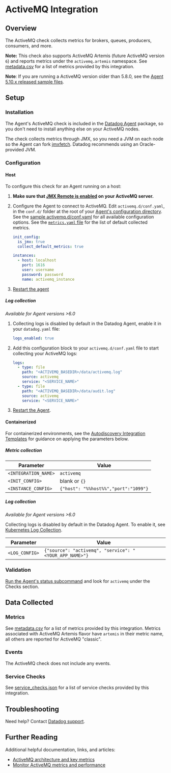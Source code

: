 # ActiveMQ Integration

## Overview

The ActiveMQ check collects metrics for brokers, queues, producers, consumers, and more.

**Note:** This check also supports ActiveMQ Artemis (future ActiveMQ version `6`) and reports metrics under the `activemq.artemis` namespace. See [metadata.csv][1] for a list of metrics provided by this integration.

**Note**: If you are running a ActiveMQ version older than 5.8.0, see the [Agent 5.10.x released sample files][2].

## Setup

### Installation

The Agent's ActiveMQ check is included in the [Datadog Agent][3] package, so you don't need to install anything else on your ActiveMQ nodes.

The check collects metrics through JMX, so you need a JVM on each node so the Agent can fork [jmxfetch][4]. Datadog recommends using an Oracle-provided JVM.

### Configuration

<!-- xxx tabs xxx -->
<!-- xxx tab "Host" xxx -->

#### Host

To configure this check for an Agent running on a host:

1. **Make sure that [JMX Remote is enabled][5] on your ActiveMQ server.**
2. Configure the Agent to connect to ActiveMQ. Edit `activemq.d/conf.yaml`, in the `conf.d/` folder at the root of your [Agent's configuration directory][6]. See the [sample activemq.d/conf.yaml][7] for all available configuration options. See the [`metrics.yaml` file][8] for the list of default collected metrics.

   ```yaml
   init_config:
     is_jmx: true
     collect_default_metrics: true

   instances:
     - host: localhost
       port: 1616
       user: username
       password: password
       name: activemq_instance
   ```

3. [Restart the agent][9]

##### Log collection

_Available for Agent versions >6.0_

1. Collecting logs is disabled by default in the Datadog Agent, enable it in your `datadog.yaml` file:

   ```yaml
   logs_enabled: true
   ```

2. Add this configuration block to your `activemq.d/conf.yaml` file to start collecting your ActiveMQ logs:

   ```yaml
   logs:
     - type: file
       path: "<ACTIVEMQ_BASEDIR>/data/activemq.log"
       source: activemq
       service: "<SERVICE_NAME>"
     - type: file
       path: "<ACTIVEMQ_BASEDIR>/data/audit.log"
       source: activemq
       service: "<SERVICE_NAME>"
   ```

3. [Restart the Agent][9].

<!-- xxz tab xxx -->
<!-- xxx tab "Containerized" xxx -->

#### Containerized

For containerized environments, see the [Autodiscovery Integration Templates][10] for guidance on applying the parameters below.

##### Metric collection

| Parameter            | Value                                |
| -------------------- | ------------------------------------ |
| `<INTEGRATION_NAME>` | `activemq`                           |
| `<INIT_CONFIG>`      | blank or `{}`                        |
| `<INSTANCE_CONFIG>`  | `{"host": "%%host%%","port":"1099"}` |

##### Log collection

_Available for Agent versions >6.0_

Collecting logs is disabled by default in the Datadog Agent. To enable it, see [Kubernetes Log Collection][11].

| Parameter      | Value                                                  |
| -------------- | ------------------------------------------------------ |
| `<LOG_CONFIG>` | `{"source": "activemq", "service": "<YOUR_APP_NAME>"}` |

<!-- xxz tab xxx -->
<!-- xxz tabs xxx -->

### Validation

[Run the Agent's status subcommand][12] and look for `activemq` under the Checks section.

## Data Collected

### Metrics

See [metadata.csv][1] for a list of metrics provided by this integration. Metrics associated with ActiveMQ Artemis flavor have `artemis` in their metric name, all others are reported for ActiveMQ "classic".

### Events

The ActiveMQ check does not include any events.

### Service Checks

See [service_checks.json][13] for a list of service checks provided by this integration.

## Troubleshooting

Need help? Contact [Datadog support][14].

## Further Reading

Additional helpful documentation, links, and articles:

- [ActiveMQ architecture and key metrics][15]
- [Monitor ActiveMQ metrics and performance][16]

[1]: https://github.com/DataDog/integrations-core/blob/master/activemq/metadata.csv
[2]: https://raw.githubusercontent.com/DataDog/dd-agent/5.10.1/conf.d/activemq.yaml.example
[3]: https://app.datadoghq.com/account/settings#agent
[4]: https://github.com/DataDog/jmxfetch
[5]: https://activemq.apache.org/jmx.html
[6]: https://docs.datadoghq.com/agent/guide/agent-configuration-files/#agent-configuration-directory
[7]: https://github.com/DataDog/integrations-core/blob/master/activemq/datadog_checks/activemq/data/conf.yaml.example
[8]: https://github.com/DataDog/integrations-core/blob/master/activemq/datadog_checks/activemq/data/metrics.yaml
[9]: https://docs.datadoghq.com/agent/guide/agent-commands/#start-stop-and-restart-the-agent
[10]: https://docs.datadoghq.com/agent/kubernetes/integrations/
[11]: https://docs.datadoghq.com/agent/kubernetes/log/
[12]: https://docs.datadoghq.com/agent/guide/agent-commands/#agent-status-and-information
[13]: https://github.com/DataDog/integrations-core/blob/master/activemq/assets/service_checks.json
[14]: https://docs.datadoghq.com/help/
[15]: https://www.datadoghq.com/blog/activemq-architecture-and-metrics
[16]: https://www.datadoghq.com/blog/monitor-activemq-metrics-performance
